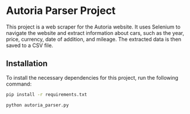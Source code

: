 # Autoria Parser Project

This project is a web scraper for the Autoria website. 
It uses Selenium to navigate the website and extract information about cars, such as the year, price, currency, date of 
addition, and mileage. The extracted data is then saved to a CSV file.

## Installation

To install the necessary dependencies for this project, run the following command:

```bash
pip install -r requirements.txt

python autoria_parser.py
```
